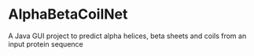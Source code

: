 # AlphaBetaCoilNet
A Java GUI project to predict alpha helices, beta sheets and coils from an input protein sequence
